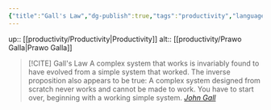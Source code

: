```yaml
---
{"title":"Gall's Law","dg-publish":true,"tags":"productivity","language":"en","permalink":"/productivity/gall-s-law/","dgPassFrontmatter":true}
---
```


up:: [[productivity/Productivity\|Productivity]]
alt:: [[productivity/Prawo Galla\|Prawo Galla]]

>[!CITE] Gall's Law
>A complex system that works is invariably found to have evolved from a simple system that worked. The inverse proposition also appears to be true: A complex system designed from scratch never works and cannot be made to work. You have to start over, beginning with a working simple system.
> *[John Gall](https://en.m.wikipedia.org/wiki/John_Gall_%28author%29?wprov=sfla1)*

